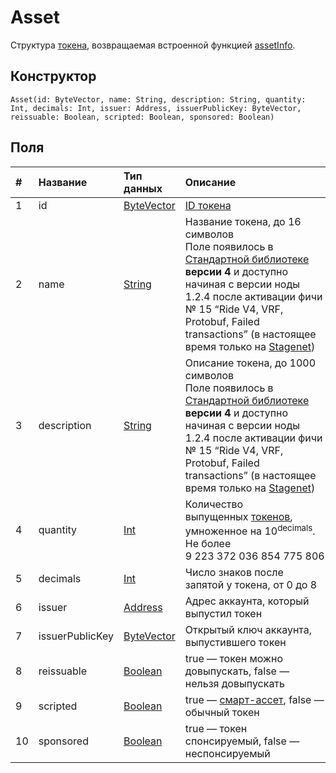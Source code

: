 # Asset

Структура [токена](/ru/blockchain/token), возвращаемая встроенной функцией [assetInfo](/ru/ride/functions/built-in-functions/blockchain-functions#assetinfo).

## Конструктор

``` ride
Asset(id: ByteVector, name: String, description: String, quantity: Int, decimals: Int, issuer: Address, issuerPublicKey: ByteVector, reissuable: Boolean, scripted: Boolean, sponsored: Boolean)
```

## Поля

|   #   | Название | Тип данных | Описание |
| :--- | :--- | :--- | :--- |
| 1 | id | [ByteVector](/ru/ride/data-types/byte-vector) | [ID токена](/ru/blockchain/token/token-id)
| 2 | name | [String](/ru/ride/data-types/string) | Название токена, до 16 символов<br>Поле появилось в [Стандартной библиотеке](/ru/ride/script/standard-library) **версии 4** и доступно начиная с версии ноды 1.2.4 после активации фичи №&nbsp;15 “Ride V4, VRF, Protobuf, Failed transactions” (в настоящее время только на [Stagenet](/ru/blockchain/blockchain-network/stage-network)) |
| 3 | description | [String](/ru/ride/data-types/string) | Описание токена, до 1000 символов<br>Поле появилось в [Стандартной библиотеке](/ru/ride/script/standard-library) **версии 4** и доступно начиная с версии ноды 1.2.4 после активации фичи №&nbsp;15 “Ride V4, VRF, Protobuf, Failed transactions” (в настоящее время только на [Stagenet](/ru/blockchain/blockchain-network/stage-network)) |
| 4 | quantity | [Int](/ru/ride/data-types/int) | Количество выпущенных [токенов](/ru/blockchain/token), умноженное на 10<sup>decimals</sup>. Не более 9&nbsp;223&nbsp;372&nbsp;036&nbsp;854&nbsp;775&nbsp;806 |
| 5 | decimals | [Int](/ru/ride/data-types/int) | Число знаков после запятой у токена, от 0 до 8 |
| 6 | issuer | [Address](/ru/ride/structures/common-structures/address) | Адрес аккаунта, который выпустил токен |
| 7 | issuerPublicKey | [ByteVector](/ru/ride/data-types/byte-vector) | Открытый ключ аккаунта, выпустившего токен |
| 8 | reissuable | [Boolean](/ru/ride/data-types/boolean) | true — токен можно довыпускать, false — нельзя довыпускать |
| 9 | scripted | [Boolean](/ru/ride/data-types/boolean) | true — [смарт-ассет](/ru/blockchain/token/smart-asset), false — обычный токен |
| 10 | sponsored | [Boolean](/ru/ride/data-types/boolean) | true — токен спонсируемый, false — неспонсируемый |
